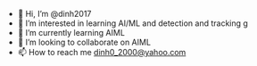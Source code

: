 - 👋 Hi, I’m @dinh2017
- 👀 I’m interested in learning AI/ML and detection and tracking g
- 🌱 I’m currently learning AIML
- 💞️ I’m looking to collaborate on AIML
- 📫 How to reach me dinh0_2000@yahoo.com 

<!---
dinh2017/dinh2017 is a ✨ special ✨ repository because its `README.md` (this file) appears on your GitHub profile.
You can click the Preview link to take a look at your 
--->
